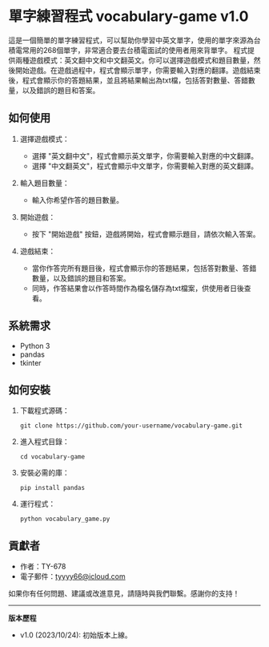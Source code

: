 # 單字練習程式 vocabulary-game v1.0

這是一個簡單的單字練習程式，可以幫助你學習中英文單字，使用的單字來源為台積電常用的268個單字，非常適合要去台積電面試的使用者用來背單字。
程式提供兩種遊戲模式：英文翻中文和中文翻英文。你可以選擇遊戲模式和題目數量，然後開始遊戲。在遊戲過程中，程式會顯示單字，你需要輸入對應的翻譯。遊戲結束後，程式會顯示你的答題結果，並且將結果輸出為txt檔，包括答對數量、答錯數量，以及錯誤的題目和答案。

## 如何使用

1. 選擇遊戲模式：
   - 選擇 "英文翻中文"，程式會顯示英文單字，你需要輸入對應的中文翻譯。
   - 選擇 "中文翻英文"，程式會顯示中文單字，你需要輸入對應的英文翻譯。

2. 輸入題目數量：
   - 輸入你希望作答的題目數量。

3. 開始遊戲：
   - 按下 "開始遊戲" 按鈕，遊戲將開始，程式會顯示題目，請依次輸入答案。

4. 遊戲結束：
   - 當你作答完所有題目後，程式會顯示你的答題結果，包括答對數量、答錯數量，以及錯誤的題目和答案。
   - 同時，作答結果會以作答時間作為檔名儲存為txt檔案，供使用者日後查看。

## 系統需求

- Python 3
- pandas 
- tkinter 

## 如何安裝

1. 下載程式源碼：
   ```
   git clone https://github.com/your-username/vocabulary-game.git
   ```

2. 進入程式目錄：
   ```
   cd vocabulary-game
   ```

3. 安裝必需的庫：
   ```
   pip install pandas
   ```

4. 運行程式：
   ```
   python vocabulary_game.py
   ```

## 貢獻者

- 作者：TY-678
- 電子郵件：tyyyy66@icloud.com

如果你有任何問題、建議或改進意見，請隨時與我們聯繫。感謝你的支持！

---

**版本歷程**

- v1.0 (2023/10/24): 初始版本上線。
